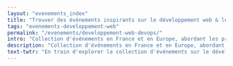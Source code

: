 ```yaml
---
layout: "evenements_index"
title: "Trouver des événements inspirants sur le développement web & le DevOps près de chez vous"
tags: "evenements-developpement-web"
permalink: "/evenements/developpement-web-devops/"
intro: "Collection d'événements en France et en Europe, abordant les problématiques et les défis techniques spécifiques aux développeurs et aux aficionados DevOps. N'hésitez pas à suggérer des événements locaux ou nationaux si vous pensez qu'ils sont pertinents pour la communauté du MDW."
description: "Collection d'événements en France et en Europe, abordant les problématiques et les défis techniques spécifiques aux développeurs et aficionados DevOps"
text-twtr: "En train d'explorer la collection d'événements sur le développement Web & le DevOps du @MagDuWebdesign"
---
```

